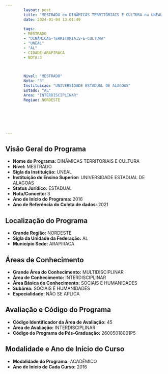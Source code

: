 ```yaml
---
        layout: post
        title: "MESTRADO em DINÂMICAS TERRITORIAIS E CULTURA na UNEAL  "
        date: 2024-01-04 13:01:49
     
        tags:
        - MESTRADO
        - "DINÂMICAS-TERRITORIAIS-E-CULTURA"
        - "UNEAL"
        - "AL"
        - CIDADE:ARAPIRACA
        - NOTA:3
        
       

        Nivel: "MESTRADO"
        Nota: "3"
        Instituicao: "UNIVERSIDADE ESTADUAL DE ALAGOAS"
        Estado: "AL"
        Area: "INTERDISCIPLINAR"
        Regiao: NORDESTE
        
        
        
        
        
        
---
```

## Visão Geral do Programa
- **Nome do Programa:** DINÂMICAS TERRITORIAIS E CULTURA
- **Nível:** MESTRADO
- **Sigla da Instituição:** UNEAL
- **Instituição de Ensino Superior:** UNIVERSIDADE ESTADUAL DE ALAGOAS
- **Status Jurídico:** ESTADUAL
- **Nota/Conceito:** 3
- **Ano de Início do Programa:** 2016
- **Ano de Referência do Coleta de dados:** 2021

## Localização do Programa
- **Grande Região:** NORDESTE
- **Sigla da Unidade da Federação:** AL
- **Município Sede:** ARAPIRACA

## Áreas de Conhecimento
- **Grande Área do Conhecimento:** MULTIDISCIPLINAR
- **Área de Conhecimento:** INTERDISCIPLINAR
- **Área Básica do Conhecimento:** SOCIAIS E HUMANIDADES
- **Subárea:** SOCIAIS E HUMANIDADES
- **Especialidade:** NÃO SE APLICA

## Avaliação e Código do Programa
- **Código Identificador da Área de Avaliação:** 45
- **Área de Avaliação:** INTERDISCIPLINAR
- **Código do Programa de Pós-Graduação:** 26005018001P5


## Modalidade e Ano de Início do Curso
- **Modalidade do Programa:** ACADÊMICO
- **Ano de Início de Cada Curso:** 2016
